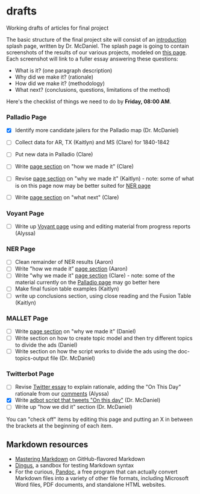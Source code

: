 drafts
======

Working drafts of articles for final project

The basic structure of the final project site will consist of an [introduction](00-introduction.md) splash page, written by Dr. McDaniel. The splash page is going to contain screenshots of the results of our various projects, modeled on [this page](http://dsl.richmond.edu/projects/). Each screenshot will link to a fuller essay answering these questions:

- What is it? (one paragraph description)
- Why did we make it? (rationale)
- How did we make it? (methodology)
- What next? (conclusions, questions, limitations of the method)

Here's the checklist of things we need to do by **Friday, 08:00 AM**.

### Palladio Page

- [X] Identify more candidate jailers for the Palladio map (Dr. McDaniel)
- [ ] Collect data for AR, TX (Kaitlyn) and MS (Clare) for 1840-1842
- [ ] Put new data in Palladio (Clare)
- [ ] Write [page section](01-palladio.md) on "how we made it" (Clare)
- [ ] Revise [page section](01-palladio.md) on "why we made it" (Kaitlyn) - note: some of what is on this page now may be better suited for [NER page](03-ner.md)
- [ ] Write [page section](01-palladio.md) on "what next" (Clare)


### Voyant Page

- [ ] Write up [Voyant page](02-voyant.md) using and editing material from progress reports (Alyssa)

### NER Page

- [ ] Clean remainder of NER results (Aaron)
- [ ] Write "how we made it” [page section](03-ner.md) (Aaron)
- [ ] Write "why we made it" [page section](03-ner.md) (Clare) - note: some of the material currently on the [Palladio page](01-palladio.md) may go better here
- [ ] Make final fusion table examples (Kaitlyn)
- [ ] write up conclusions section, using close reading and the Fusion Table (Kaitlyn)

### MALLET Page

- [ ] Write [page section](04-mallet.md) on "why we made it" (Daniel)
- [ ] Write section on how to create topic model and then try different topics to divide the ads (Daniel)
- [ ] Write section on how the script works to divide the ads using the doc-topics-output file (Dr. McDaniel)

### Twitterbot Page

- [ ] Revise [Twitter essay](05-twitterbot.md) to explain rationale, adding the "On This Day" rationale from our [comments](http://digitalhistory.blogs.rice.edu/2014/04/08/updates-on-twitter-bot/#comments) (Alyssa)
- [X] Write [adbot script that tweets "On this day"](https://github.com/ricedh/adbot/blob/master/adbot-otd.py) (Dr. McDaniel)
- [ ] Write up "how we did it" section (Dr. McDaniel)

You can "check off" items by editing this page and putting an X in between the brackets at the beginning of each item.

## Markdown resources

- [Mastering Markdown](http://guides.github.com/overviews/mastering-markdown/) on GitHub-flavored Markdown
- [Dingus](http://daringfireball.net/projects/markdown/dingus), a sandbox for testing Markdown syntax
- For the curious, [Pandoc](http://johnmacfarlane.net/pandoc/), a free program that can actually convert Markdown files into a variety of other file formats, including Microsoft Word files, PDF documents, and standalone HTML websites.
